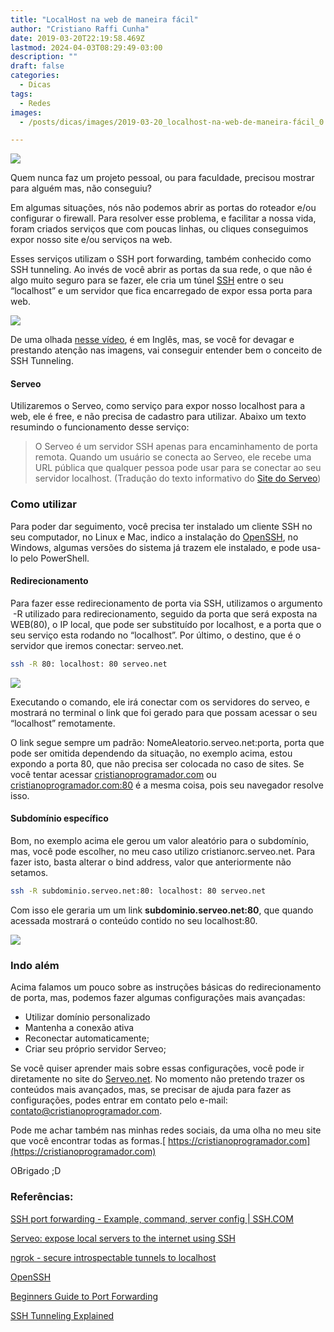 ```yaml
---
title: "LocalHost na web de maneira fácil"
author: "Cristiano Raffi Cunha"
date: 2019-03-20T22:19:58.469Z
lastmod: 2024-04-03T08:29:49-03:00
description: ""
draft: false
categories:
  - Dicas
tags:
  - Redes
images:
  - /posts/dicas/images/2019-03-20_localhost-na-web-de-maneira-fácil_0.png

---
```


![](./images/2019-03-20_localhost-na-web-de-maneira-fácil_0.png#center)

Quem nunca faz um projeto pessoal, ou para faculdade, precisou mostrar para alguém mas, não conseguiu?

Em algumas situações, nós não podemos abrir as portas do roteador e/ou configurar o firewall. Para resolver esse problema, e facilitar a nossa vida, foram criados serviços que com poucas linhas, ou cliques conseguimos expor nosso site e/ou serviços na web.

Esses serviços utilizam o SSH port forwarding, também conhecido como SSH tunneling. Ao invés de você abrir as portas da sua rede, o que não é algo muito seguro para se fazer, ele cria um túnel [SSH](https://pt.wikipedia.org/wiki/Secure_Shell) entre o seu “localhost” e um servidor que fica encarregado de expor essa porta para web.

![](./images/2019-03-20_localhost-na-web-de-maneira-fácil_1.png#center)

De uma olhada [nesse vídeo](https://www.youtube.com/watch?v=AtuAdk4MwWw), é em Inglês, mas, se você for devagar e prestando atenção nas imagens, vai conseguir entender bem o conceito de SSH Tunneling.

#### Serveo

Utilizaremos o Serveo, como serviço para expor nosso localhost para a web, ele é free, e não precisa de cadastro para utilizar. Abaixo um texto resumindo o funcionamento desse serviço:

> O Serveo é um servidor SSH apenas para encaminhamento de porta remota. Quando um usuário se conecta ao Serveo, ele recebe uma URL pública que qualquer pessoa pode usar para se conectar ao seu servidor localhost.
> (Tradução do texto informativo do [Site do Serveo](https://serveo.net/#intro))

### Como utilizar

Para poder dar seguimento, você precisa ter instalado um cliente SSH no seu computador, no Linux e Mac, indico a instalação do [OpenSSH](https://www.openssh.com/), no Windows, algumas versões do sistema já trazem ele instalado, e pode usa-lo pelo PowerShell.

#### Redirecionamento

Para fazer esse redirecionamento de porta via SSH, utilizamos o argumento
 -R utilizado para redirecionamento, seguido da porta que será exposta na WEB(80), o IP local, que pode ser substituído por localhost, e a porta que o seu serviço esta rodando no “localhost”. Por último, o destino, que é o servidor que iremos conectar: serveo.net.

```bash
ssh -R 80: localhost: 80 serveo.net
```

![](./images/2019-03-20_localhost-na-web-de-maneira-fácil_2.png#center)

Executando o comando, ele irá conectar com os servidores do serveo, e mostrará no terminal o link que foi gerado para que possam acessar o seu “localhost” remotamente.

O link segue sempre um padrão: NomeAleatorio.serveo.net:porta, porta que pode ser omitida dependendo da situação, no exemplo acima, estou expondo a porta 80, que não precisa ser colocada no caso de sites. Se você tentar acessar [cristianoprogramador.com](https://cristianoprogramador.com/) ou [cristianoprogramador.com:80](https://cristianoprogramador.com:80) é a mesma coisa, pois seu navegador resolve isso.

#### Subdomínio específico

Bom, no exemplo acima ele gerou um valor aleatório para o subdomínio, mas, você pode escolher, no meu caso utilizo cristianorc.serveo.net. Para fazer isto, basta alterar o bind address, valor que anteriormente não setamos.

```bash
ssh -R subdominio.serveo.net:80: localhost: 80 serveo.net
```

Com isso ele geraria um um link **subdominio.serveo.net:80**, que quando acessada mostrará o conteúdo contido no seu localhost:80.

![](./images/2019-03-20_localhost-na-web-de-maneira-fácil_3.png#center)

### Indo além

Acima falamos um pouco sobre as instruções básicas do redirecionamento de porta, mas, podemos fazer algumas configurações mais avançadas:

* Utilizar domínio personalizado
* Mantenha a conexão ativa
* Reconectar automaticamente;
* Criar seu próprio servidor Serveo;

Se você quiser aprender mais sobre essas configurações, você pode ir diretamente no site do [Serveo.net](https://serveo.net/). No momento não pretendo trazer os conteúdos mais avançados, mas, se precisar de ajuda para fazer as configurações, podes entrar em contato pelo e-mail: [contato@cristianoprogramador.com](https://mailto:contato@cristianoprogramador.com).

Pode me achar também nas minhas redes sociais, da uma olha no meu site que você encontrar todas as formas.[
https://cristianoprogramador.com](https://cristianoprogramador.com)

OBrigado ;D

### Referências:

[SSH port forwarding - Example, command, server config | SSH.COM](https://www.ssh.com/ssh/tunneling/example "https://www.ssh.com/ssh/tunneling/example")

[Serveo: expose local servers to the internet using SSH](https://serveo.net "https://serveo.net")

[ngrok - secure introspectable tunnels to localhost](https://ngrok.com "https://ngrok.com")

[OpenSSH](https://www.openssh.com/ "https://www.openssh.com/")

[Beginners Guide to Port Forwarding](https://www.youtube.com/watch?v=jfSLxs40sIw)

[SSH Tunneling Explained](https://www.youtube.com/watch?v=AtuAdk4MwWw)
